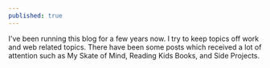 ```yaml
---
published: true
---
```


I've been running this blog for a few years now. I try to keep topics off work and web related topics. There have been some posts which received a lot of attention such as My Skate of Mind, Reading Kids Books, and Side Projects.